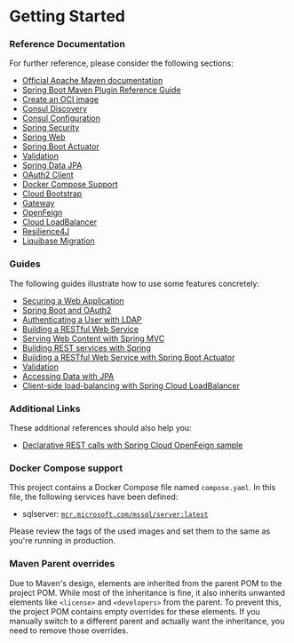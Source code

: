 # Getting Started

### Reference Documentation
For further reference, please consider the following sections:

* [Official Apache Maven documentation](https://maven.apache.org/guides/index.html)
* [Spring Boot Maven Plugin Reference Guide](https://docs.spring.io/spring-boot/3.4.7/maven-plugin)
* [Create an OCI image](https://docs.spring.io/spring-boot/3.4.7/maven-plugin/build-image.html)
* [Consul Discovery](https://docs.spring.io/spring-cloud-consul/reference/discovery.html)
* [Consul Configuration](https://docs.spring.io/spring-cloud-consul/reference/)
* [Spring Security](https://docs.spring.io/spring-boot/3.4.7/reference/web/spring-security.html)
* [Spring Web](https://docs.spring.io/spring-boot/3.4.7/reference/web/servlet.html)
* [Spring Boot Actuator](https://docs.spring.io/spring-boot/3.4.7/reference/actuator/index.html)
* [Validation](https://docs.spring.io/spring-boot/3.4.7/reference/io/validation.html)
* [Spring Data JPA](https://docs.spring.io/spring-boot/3.4.7/reference/data/sql.html#data.sql.jpa-and-spring-data)
* [OAuth2 Client](https://docs.spring.io/spring-boot/3.4.7/reference/web/spring-security.html#web.security.oauth2.client)
* [Docker Compose Support](https://docs.spring.io/spring-boot/3.4.7/reference/features/dev-services.html#features.dev-services.docker-compose)
* [Cloud Bootstrap](https://docs.spring.io/spring-cloud-commons/reference/spring-cloud-commons/application-context-services.html)
* [Gateway](https://docs.spring.io/spring-cloud-gateway/reference/spring-cloud-gateway-server-mvc.html)
* [OpenFeign](https://docs.spring.io/spring-cloud-openfeign/reference/)
* [Cloud LoadBalancer](https://docs.spring.io/spring-cloud-commons/reference/spring-cloud-commons/loadbalancer.html)
* [Resilience4J](https://docs.spring.io/spring-cloud-circuitbreaker/reference/spring-cloud-circuitbreaker-resilience4j.html)
* [Liquibase Migration](https://docs.spring.io/spring-boot/3.4.7/how-to/data-initialization.html#howto.data-initialization.migration-tool.liquibase)

### Guides
The following guides illustrate how to use some features concretely:

* [Securing a Web Application](https://spring.io/guides/gs/securing-web/)
* [Spring Boot and OAuth2](https://spring.io/guides/tutorials/spring-boot-oauth2/)
* [Authenticating a User with LDAP](https://spring.io/guides/gs/authenticating-ldap/)
* [Building a RESTful Web Service](https://spring.io/guides/gs/rest-service/)
* [Serving Web Content with Spring MVC](https://spring.io/guides/gs/serving-web-content/)
* [Building REST services with Spring](https://spring.io/guides/tutorials/rest/)
* [Building a RESTful Web Service with Spring Boot Actuator](https://spring.io/guides/gs/actuator-service/)
* [Validation](https://spring.io/guides/gs/validating-form-input/)
* [Accessing Data with JPA](https://spring.io/guides/gs/accessing-data-jpa/)
* [Client-side load-balancing with Spring Cloud LoadBalancer](https://spring.io/guides/gs/spring-cloud-loadbalancer/)

### Additional Links
These additional references should also help you:

* [Declarative REST calls with Spring Cloud OpenFeign sample](https://github.com/spring-cloud-samples/feign-eureka)

### Docker Compose support
This project contains a Docker Compose file named `compose.yaml`.
In this file, the following services have been defined:

* sqlserver: [`mcr.microsoft.com/mssql/server:latest`](https://mcr.microsoft.com/en-us/product/mssql/server/about/)

Please review the tags of the used images and set them to the same as you're running in production.

### Maven Parent overrides

Due to Maven's design, elements are inherited from the parent POM to the project POM.
While most of the inheritance is fine, it also inherits unwanted elements like `<license>` and `<developers>` from the parent.
To prevent this, the project POM contains empty overrides for these elements.
If you manually switch to a different parent and actually want the inheritance, you need to remove those overrides.

